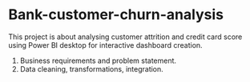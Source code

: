 # Bank-customer-churn-analysis
This project is about analysing customer attrition and credit card score using Power BI desktop for interactive dashboard creation.

1) Business requirements and problem statement.
2) Data cleaning, transformations, integration.
